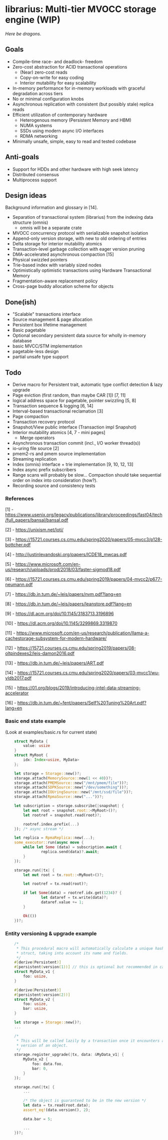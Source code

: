 # **librarius: Multi-tier MVOCC storage engine (WIP)**

*Here be dragons.*

## Goals

 - Compile-time race- and deadlock- freedom
 - Zero-cost abstraction for ACID transactional operations
    - (Near) zero-cost reads
    - Copy-on-write for easy coding
    - Interior mutability for easy scalability
 - In-memory performance for in-memory workloads with graceful degradation
 across tiers
 - No or minimal configuration knobs
 - Asynchronous replication with consistent
 (but possibly stale) replica reads
 - Efficient utilization of contemporary hardware
     - Heterogenous memory (Persistent Memory and HBM)
     - NUMA systems
     - SSDs using modern async I/O interfaces
     - RDMA networking
 - Minimally unsafe, simple, easy to read and tested codebase

## Anti-goals

 - Support for HDDs and other hardware with high seek latency
 - Distributed consensus
 - Multiprocess support

## Design ideas

Background information and glossary in [14].

 - Separation of transactional system (librarius) from the
 indexing data structure (omnis)
   - omnis will be a separate crate
 - MVOCC concurrency protocol with serializable snapshot isolation
 - Append-only version storage, with new to old ordering of entries
 - Delta storage for interior mutability atomics
 - Transaction-level garbage collection with eager version
 pruning
 - DMA-accelerated asynchronous compaction [15]
 - Physical swizzled pointers
 - Trie-based index with variably sized nodes
 - Optimistically optimistic transactions using Hardware Transactional Memory
 - Fragmentation-aware replacement policy
 - Cross-page buddy allocation scheme for objects

## Done(ish)

 - "Scalable" transactions interface
 - Source management & page allocation
 - Persistent box lifetime management
 - Basic pagetable
 - Optional secondary persistent data source for wholly in-memory database
 - basic MVCC/STM implementation
 - pagetable-less design
 - partial unsafe type support

## Todo

 - Derive macro for Persistent trait, automatic type conflict detection & lazy upgrade
 - Page eviction (first random, than maybe CAR [1]) [7, 11]
 - logical address space for pagetable, pointer swizzling [5, 8]
 - Transaction sequence & logging [6, 14]
 - Interval-based transactional reclamation [3]
 - Page compaction
 - Transaction recovery protocol
 - Snapshot/View public interface (Transaction impl Snapshot)
 - Interior mutability atomics [4, 7 - mini pages]
   - Merge operators
 - Asynchronous transaction commit (incl., I/O worker thread(s))
 - io-uring file source [2]
 - pmem2-rs and pmem source implementation
 - Streaming replication
 - Index (omnis) interface + trie implementation [9, 10, 12, 13]
 - Index async prefix subscribers
 - Range scans will probably be slow... Compaction should take sequential order on index into consideration (how?).
 - Recording source and consistency tests

### References

[1] - https://www.usenix.org/legacy/publications/library/proceedings/fast04/tech/full_papers/bansal/bansal.pdf

[2] - https://unixism.net/loti/

[3] - https://15721.courses.cs.cmu.edu/spring2020/papers/05-mvcc3/p128-bottcher.pdf

[4] - http://justinlevandoski.org/papers/ICDE18_mwcas.pdf

[5] - https://www.microsoft.com/en-us/research/uploads/prod/2018/03/faster-sigmod18.pdf

[6] - https://15721.courses.cs.cmu.edu/spring2019/papers/04-mvcc2/p677-neumann.pdf

[7] - https://db.in.tum.de/~leis/papers/nvm.pdf?lang=en

[8] - https://db.in.tum.de/~leis/papers/leanstore.pdf?lang=en

[9] - https://dl.acm.org/doi/10.1145/3183713.3196896

[10] - https://dl.acm.org/doi/10.1145/3299869.3319870

[11] - https://www.microsoft.com/en-us/research/publication/llama-a-cachestorage-subsystem-for-modern-hardware/

[12] - https://15721.courses.cs.cmu.edu/spring2019/papers/08-oltpindexes2/leis-damon2016.pdf

[13] - https://db.in.tum.de/~leis/papers/ART.pdf

[14] - https://15721.courses.cs.cmu.edu/spring2020/papers/03-mvcc1/wu-vldb2017.pdf

[15] - https://01.org/blogs/2019/introducing-intel-data-streaming-accelerator

[16] - https://db.in.tum.de/~fent/papers/Self%20Tuning%20Art.pdf?lang=en

### Basic end state example

(Look at examples/basic.rs for current state)

```rust
    struct MyData {
        value: usize
    }
    struct MyRoot {
        idx: Index<usize, MyData>
    };

    let storage = Storage::new()?;
    storage.attach(MemorySource::new(1 << 40))?;
    storage.attach(PMEMSource::new("/mnt/pmem/file"))?;
    storage.attach(SDPKSource::new("/dev/something"))?;
    storage.attach(IOUringSource::new("/mnt/ssd/file"))?;
    storage.attach(RpmaSource::new("..."))?;

    let subscription = storage.subscribe(|snapshot| {
        let mut root = snapshot.root::<MyRoot>()?;
        let rootref = snapshot.read(root)?;

        rootref.index.prefix(...)
    }); /* async stream */

    let replica = RpmaReplica::new(...);
    some_executor::run(async move {
        while let Some (data) = subscription.await {
                replica.send(data)?.await;
        }
    });

    storage.run(|tx| {
        let mut root = tx.root::<MyRoot>()?;

        let rootref = tx.read(root)?;

        if let Some(data) = rootref.idx.get(1234)? {
                let dataref = tx.write(data)?;
                dataref.value += 1;
        }

        Ok(())
    })?;
```

### Entity versioning & upgrade example

```rust
    /*
     * This procedural macro will automatically calculate a unique hash of the
     * struct, taking into account its name and fields.
     */
    #[derive(Persistent)]
    #[persistent(version(1))] // this is optional but recommended in case of a hash conflict
    struct MyData_v1 {
        foo: usize,
    }

    #[derive(Persistent)]
    #[persistent(version(2))]
    struct MyData_v2 {
        foo: usize,
        bar: usize,
    }

    let storage = Storage::new()?;
    ...

    /*
     * This will be called lazily by a transaction once it encounters an older
     * version of an object.
     */
    storage.register_upgrade(|tx, data: &MyData_v1| {
        MyData_v2 {
            foo: data.foo,
            bar: 0,
        }
    });

    storage.run(|tx| {
        ...

        /* the object is guaranteed to be in the new version */
        let data = tx.read(root.data);
        assert_eq!(data.version(), 2);

        data.bar = 5;

        ...
    })?;
```